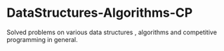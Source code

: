 # DataStructures-Algorithms-CP
Solved problems on various data structures , algorithms and competitive programming in general.

